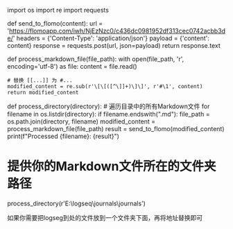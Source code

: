 import os
import re
import requests

def send_to_flomo(content):
    url = 'https://flomoapp.com/iwh/NjEzNzc0/c436dc0981952df313cec0742acbb3de/'
    headers = {'Content-Type': 'application/json'}
    payload = {'content': content}
    response = requests.post(url, json=payload)
    return response.text

def process_markdown_file(file_path):
    with open(file_path, 'r', encoding='utf-8') as file:
        content = file.read()
    
    # 替换 [[...]] 为 #...
    modified_content = re.sub(r'\[\[([^\]]+)\]\]', r'#\1', content)
    return modified_content

def process_directory(directory):
    # 遍历目录中的所有Markdown文件
    for filename in os.listdir(directory):
        if filename.endswith(".md"):
            file_path = os.path.join(directory, filename)
            modified_content = process_markdown_file(file_path)
            result = send_to_flomo(modified_content)
            print(f"Processed {filename}: {result}")

# 提供你的Markdown文件所在的文件夹路径
process_directory(r'E:\logseq\journals\journals')



如果你需要把logseg到处的文件放到一个文件夹下面，再将地址替换即可

